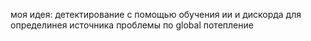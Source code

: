 моя идея: детектирование с помощью обучения ии и дискорда для определинея источника проблемы по global потепление
